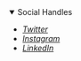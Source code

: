 

<details open>
<summary>Social Handles</summary>

<p>

- [*Twitter*](https://twitter.com/ravishankar_s)
- [*Instagram*](https://www.instagram.com/ravishankarsivasubramaniam)
- [*LinkedIn*](https://www.linkedin.com/in/ravibi/)
</p>
</details>  
